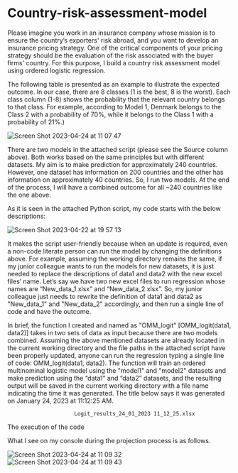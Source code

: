 # Country-risk-assessment-model

Please imagine you work in an insurance company whose mission is to ensure the country’s exporters' risk abroad, and you want to develop an insurance pricing strategy. One of the critical components of your pricing strategy should be the evaluation of the risk associated with the buyer firms' country. For this purpose, I build a country risk assessment model using ordered logistic regression.

The following table is presented as an example to illustrate the expected outcome. In our case, there are 8 classes (1 is the best, 8 is the worst). Each class column (1-8) shows the probability that the relevant country belongs to that class. For example, according to Model 1, Denmark belongs to the Class 2 with a probability of 70%, while it belongs to the Class 1 with a probability of 21%.)

![Screen Shot 2023-04-24 at 11 07 47](https://user-images.githubusercontent.com/94282435/234038296-5d17eabe-3de5-4e5e-a07b-ca23869702af.png)

There are two models in the attached script (please see the Source column above). Both works based on the same principles but with different datasets. My aim is to make prediction for approximately 240 countries. However, one dataset has information on 200 countries and the other has information on approximately 40 countries. So, I run two models. At the end of the process, I will have a combined outcome for all ~240 countries like the one above.

As it is seen in the attached Python script, my code starts with the below descriptions:

![Screen Shot 2023-04-22 at 19 57 13](https://user-images.githubusercontent.com/94282435/233812352-8c90f3bd-ddde-444a-9840-209f2925c68e.png)

It makes the script user-friendly because when an update is required, even a non-code literate person can run the model by changing the definitions above. For example, assuming the working directory remains the same, if my junior colleague wants to run the models for new datasets, it is just needed to replace the descriptions of data1 and data2 with the new excel files’ name. Let’s say we have two new excel files to run regression whose names are “New_data_1.xlsx” and “New_data_2.xlsx”. So, my junior colleague just needs to rewrite the definition of data1 and data2 as "New_data_1" and "New_data_2" accordingly, and then run a single line of code and have the outcome.

In brief, the function I created and named as "OMM_logit" [OMM_logit(data1, data2)] takes in two sets of data as input because there are two models combined. Assuming the above mentioned datasets are already located in the current working directory and the file paths in the attached script have been properly updated, anyone can run the regression typing a single line of code: OMM_logit(data1, data2). The function will train an ordered multinominal logistic model using the "model1" and "model2" datasets and make prediction using the “data1” and “data2” datasets, and the resulting output will be saved in the current working directory with a file name indicating the time it was generated. The title below says it was generated on January 24, 2023 at 11:12:25 AM.

                         Logit_results_24_01_2023 11_12_25.xlsx


The execution of the code

What I see on my console during the projection process is as follows. 

![Screen Shot 2023-04-24 at 11 09 32](https://user-images.githubusercontent.com/94282435/234038782-ef51aae8-b874-40ab-9935-e500a02d9642.png)![Screen Shot 2023-04-24 at 11 09 43](https://user-images.githubusercontent.com/94282435/234038801-be83398f-2dbe-4d37-a075-6ab0da114647.png)



